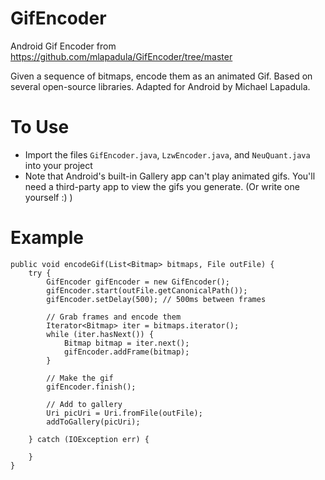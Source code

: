 GifEncoder
==========

Android Gif Encoder from https://github.com/mlapadula/GifEncoder/tree/master

Given a sequence of bitmaps, encode them as an animated Gif. Based on several open-source libraries. Adapted for Android by Michael Lapadula.

# To Use
* Import the files `GifEncoder.java`, `LzwEncoder.java`, and `NeuQuant.java` into your project
* Note that Android's built-in Gallery app can't play animated gifs. You'll need a third-party app to view the gifs you generate. (Or write one yourself :) )

# Example

```
public void encodeGif(List<Bitmap> bitmaps, File outFile) {
    try {
        GifEncoder gifEncoder = new GifEncoder();
        gifEncoder.start(outFile.getCanonicalPath());
        gifEncoder.setDelay(500); // 500ms between frames

        // Grab frames and encode them
        Iterator<Bitmap> iter = bitmaps.iterator();
        while (iter.hasNext()) {
            Bitmap bitmap = iter.next();
            gifEncoder.addFrame(bitmap);
        }

        // Make the gif
        gifEncoder.finish();

        // Add to gallery
        Uri picUri = Uri.fromFile(outFile);
        addToGallery(picUri);

    } catch (IOException err) {

    }
}
```